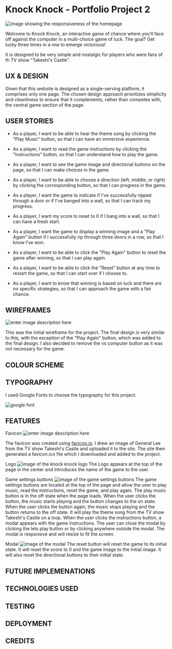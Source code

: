 # __Knock Knock - Portfolio Project 2__

![image showing the responsiveness of the homepage](https://i.ibb.co/JkbW9PC/Screenshot-2023-10-02-at-10-17-26.png)

Welcome to Knock Knock, an interactive game of chance where you'll face off against the computer in a multi-choice game of luck. The goal? Get lucky three times in a row to emerge victorious!

It is designed to be very simple and nostalgic for players who were fans of th TV show "Takeshi's Castle".

## UX & DESIGN

Given that this website is designed as a single-serving platform, it comprises only one page. The chosen design approach prioritizes simplicity and cleanliness to ensure that it complements, rather than competes with, the central game section of the page.

## USER STORIES

- As a player, I want to be able to hear the theme song by clicking the    "Play Music" button, so that I can have an immersive experience.
  
- As a player, I want to read the game instructions by clicking the "Instructions" button, so that I can understand how to play the    game.
  
- As a player, I want to see the game image and directional buttons on the page, so that I can make choices in the game.
  
- As a player, I want to be able to choose a direction (left, middle, or right) by clicking the corresponding button, so that I can    progress in the game.
  
- As a player, I want the game to indicate if I've successfully ripped through a door or if I've banged into a wall, so that I can       track my progress.
  
- As a player, I want my score to reset to 0 if I bang into a wall, so that I can have a fresh start.
  
- As a player, I want the game to display a winning image and a "Play Again" button if I successfully rip through three doors in a       row, so that I know I've won.
  
- As a player, I want to be able to click the "Play Again" button to reset the game after winning, so that I can play again.
  
- As a player, I want to be able to click the "Reset" button at any time to restart the game, so that I can start over if I choose to.
  
- As a player, I want to know that winning is based on luck and there are no specific strategies, so that I can approach the game with a fair chance.

## WIREFRAMES

![enter image description here](https://i.ibb.co/7Cn3nSM/initial-wireframe.png)

This was the initial wireframe for the project. The final design is very similar to this, with the exception of the "Play Again" button, which was added to the final design. I also decided to remove the vs computer button as it was not necessary for the game.

## COLOUR SCHEME

## TYPOGRAPHY

I used Google Fonts to choose the typography for this project.

![google font](https://i.ibb.co/9htV8r8/font.png)

## FEATURES

Favicon
![enter image description here](https://i.ibb.co/Fk1dPbV/GLeefavicon.jpg)

The favicon was created using [favicon.io](https://favicon.io/favicon-converter/). I drew an image of General Lee from the TV show Takeshi's Castle and uploaded it to the site. The site then generated a favicon.ico file which I downloaded and added to the project.

Logo
![image of the knock knock logo](https://i.ibb.co/9HcQ7qq/Screenshot-2023-10-03-at-09-18-03.png)
The Logo appears at the top of the page in the center and introduces the name of the game to the user.

Game settings buttons
![image of the game settings buttons](https://i.ibb.co/gPYHHCV/Screenshot-2023-10-03-at-09-18-13.png)
The game settings buttons are located at the top of the page and allow the user to play music, read the instructions, reset the game, and play again.
The play music button is in the off state when the page loads. When the user clicks the button, the music starts playing and the button changes to the on state. When the user clicks the button again, the music stops playing and the button returns to the off state. It will play the theme song from the TV show Takeshi's Castle on a loop.
When the user clicks the instructions button, a modal appears with the game instructions. The user can close the modal by clicking the lets play button or by clicking anywhere outside the modal. The modal is responsive and will resize to fit the screen.

Modal
![image of the modal](https://i.ibb.co/c2W9FkH/Screenshot-2023-10-03-at-09-20-00.png)
The reset button will reset the game to its initial state. It will reset the score to 0 and the game image to the initial image. It will also reset the directional buttons to their initial state.

## FUTURE IMPLEMENATIONS

## TECHNOLOGIES USED

## TESTING

## DEPLOYMENT

## CREDITS
